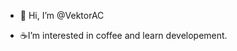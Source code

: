 - 👋 Hi, I’m @VektorAC

- ☕️I’m interested in coffee and learn developement.



<!---
VektorAC/VektorAC is a ✨ special ✨ repository because its `README.md` (this file) appears on your GitHub profile.
You can click the Preview link to take a look at your changes.
--->
